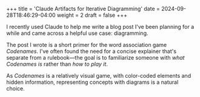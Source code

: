 +++
title = 'Claude Artifacts for Iterative Diagramming'
date = 2024-09-28T18:46:29-04:00
weight = 2
draft = false
+++

I recently used Claude to help me write a blog post I've been planning for a while and came across a helpful use case: diagramming. 

The post I wrote is a short primer for the word association game *Codenames*. I've often found the need for a concise explainer that's separate from a rulebook—the goal is to familiarize someone with *what Codenames is* rather than *how to play it*.

As *Codenames* is a relatively visual game, with color-coded elements and hidden information, representing concepts with diagrams is a natural choice. 




